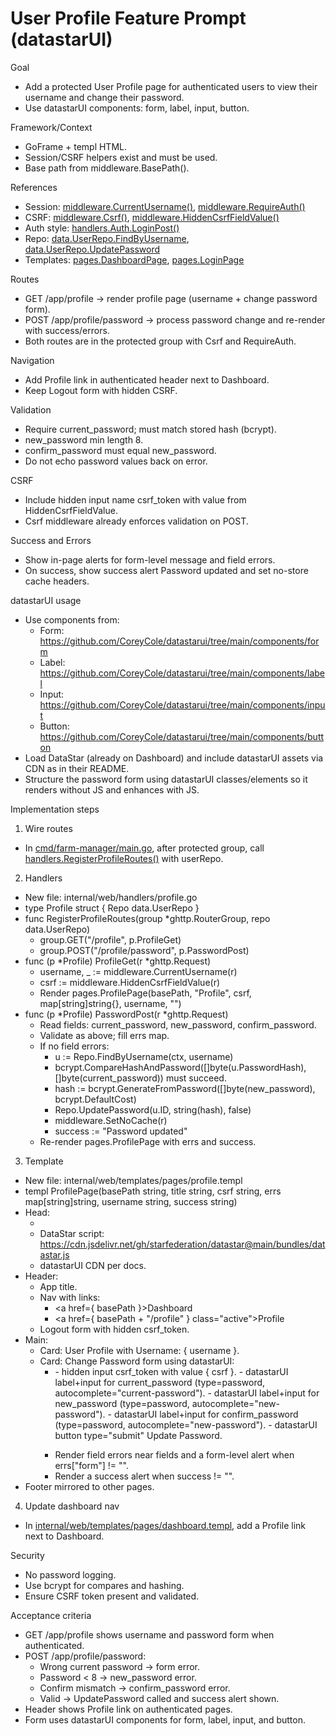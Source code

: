 # User Profile Feature Prompt (datastarUI)

Goal
- Add a protected User Profile page for authenticated users to view their username and change their password.
- Use datastarUI components: form, label, input, button.

Framework/Context
- GoFrame + templ HTML.
- Session/CSRF helpers exist and must be used.
- Base path from middleware.BasePath().

References
- Session: [middleware.CurrentUsername()](internal/web/middleware/session.go:19), [middleware.RequireAuth()](internal/web/middleware/session.go:42)
- CSRF: [middleware.Csrf()](internal/web/middleware/csrf.go:65), [middleware.HiddenCsrfFieldValue()](internal/web/middleware/csrf.go:60)
- Auth style: [handlers.Auth.LoginPost()](internal/web/handlers/auth.go:52)
- Repo: [data.UserRepo.FindByUsername](internal/data/user_repo.go:21), [data.UserRepo.UpdatePassword](internal/data/user_repo.go:25)
- Templates: [pages.DashboardPage](internal/web/templates/pages/dashboard.templ), [pages.LoginPage](internal/web/templates/pages/login.templ)

Routes
- GET /app/profile → render profile page (username + change password form).
- POST /app/profile/password → process password change and re-render with success/errors.
- Both routes are in the protected group with Csrf and RequireAuth.

Navigation
- Add Profile link in authenticated header next to Dashboard.
- Keep Logout form with hidden CSRF.

Validation
- Require current_password; must match stored hash (bcrypt).
- new_password min length 8.
- confirm_password must equal new_password.
- Do not echo password values back on error.

CSRF
- Include hidden input name csrf_token with value from HiddenCsrfFieldValue.
- Csrf middleware already enforces validation on POST.

Success and Errors
- Show in-page alerts for form-level message and field errors.
- On success, show success alert Password updated and set no-store cache headers.

datastarUI usage
- Use components from:
  - Form: https://github.com/CoreyCole/datastarui/tree/main/components/form
  - Label: https://github.com/CoreyCole/datastarui/tree/main/components/label
  - Input: https://github.com/CoreyCole/datastarui/tree/main/components/input
  - Button: https://github.com/CoreyCole/datastarui/tree/main/components/button
- Load DataStar (already on Dashboard) and include datastarUI assets via CDN as in their README.
- Structure the password form using datastarUI classes/elements so it renders without JS and enhances with JS.

Implementation steps
1) Wire routes
- In [cmd/farm-manager/main.go](cmd/farm-manager/main.go), after protected group, call [handlers.RegisterProfileRoutes()](internal/web/handlers/profile.go:1) with userRepo.

2) Handlers
- New file: internal/web/handlers/profile.go
- type Profile struct { Repo data.UserRepo }
- func RegisterProfileRoutes(group *ghttp.RouterGroup, repo data.UserRepo)
  - group.GET("/profile", p.ProfileGet)
  - group.POST("/profile/password", p.PasswordPost)
- func (p *Profile) ProfileGet(r *ghttp.Request)
  - username, _ := middleware.CurrentUsername(r)
  - csrf := middleware.HiddenCsrfFieldValue(r)
  - Render pages.ProfilePage(basePath, "Profile", csrf, map[string]string{}, username, "")
- func (p *Profile) PasswordPost(r *ghttp.Request)
  - Read fields: current_password, new_password, confirm_password.
  - Validate as above; fill errs map.
  - If no field errors:
    - u := Repo.FindByUsername(ctx, username)
    - bcrypt.CompareHashAndPassword([]byte(u.PasswordHash), []byte(current_password)) must succeed.
    - hash := bcrypt.GenerateFromPassword([]byte(new_password), bcrypt.DefaultCost)
    - Repo.UpdatePassword(u.ID, string(hash), false)
    - middleware.SetNoCache(r)
    - success := "Password updated"
  - Re-render pages.ProfilePage with errs and success.

3) Template
- New file: internal/web/templates/pages/profile.templ
- templ ProfilePage(basePath string, title string, csrf string, errs map[string]string, username string, success string)
- Head:
  - <link rel="stylesheet" href="/public/css/app.css">
  - DataStar script: https://cdn.jsdelivr.net/gh/starfederation/datastar@main/bundles/datastar.js
  - datastarUI CDN per docs.
- Header:
  - App title.
  - Nav with links:
    - <a href={ basePath }>Dashboard</a>
    - <a href={ basePath + "/profile" } class="active">Profile</a>
  - Logout form with hidden csrf_token.
- Main:
  - Card: User Profile with Username: { username }.
  - Card: Change Password form using datastarUI:
    - <form method="post" action={ basePath + "/profile/password" }>
      - hidden input csrf_token with value { csrf }.
      - datastarUI label+input for current_password (type=password, autocomplete="current-password").
      - datastarUI label+input for new_password (type=password, autocomplete="new-password").
      - datastarUI label+input for confirm_password (type=password, autocomplete="new-password").
      - datastarUI button type="submit" Update Password.
    - Render field errors near fields and a form-level alert when errs["form"] != "".
    - Render a success alert when success != "".
- Footer mirrored to other pages.

4) Update dashboard nav
- In [internal/web/templates/pages/dashboard.templ](internal/web/templates/pages/dashboard.templ:15), add a Profile link next to Dashboard.

Security
- No password logging.
- Use bcrypt for compares and hashing.
- Ensure CSRF token present and validated.

Acceptance criteria
- GET /app/profile shows username and password form when authenticated.
- POST /app/profile/password:
  - Wrong current password → form error.
  - Password < 8 → new_password error.
  - Confirm mismatch → confirm_password error.
  - Valid → UpdatePassword called and success alert shown.
- Header shows Profile link on authenticated pages.
- Form uses datastarUI components for form, label, input, and button.

